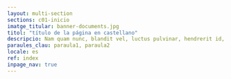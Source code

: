 ```yaml
---
layout: multi-section
sections: c01-inicio
imatge_titular: banner-documents.jpg
titol: "título de la página en castellano"
descripcio: Nam quam nunc, blandit vel, luctus pulvinar, hendrerit id, lorem.
paraules_clau: paraula1, paraula2
locale: es
ref: index
inpage_nav: true
---
```

